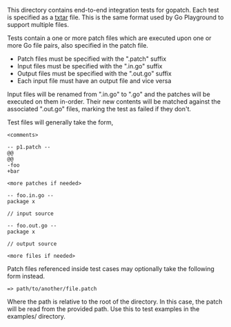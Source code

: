 This directory contains end-to-end integration tests for gopatch. Each test is
specified as a [txtar] file. This is the same format used by Go Playground to
support multiple files.

  [txtar]: https://godoc.org/github.com/rogpeppe/go-internal/txtar

Tests contain a one or more patch files which are executed upon one or more Go
file pairs, also specified in the patch file.

-   Patch files must be specified with the ".patch" suffix
-   Input files must be specified with the ".in.go" suffix
-   Output files must be specified with the ".out.go" suffix
-   Each input file must have an output file and vice versa

Input files will be renamed from ".in.go" to ".go" and the patches will be
executed on them in-order. Their new contents will be matched against the
associated ".out.go" files, marking the test as failed if they don't.

Test files will generally take the form,

    <comments>

    -- p1.patch --
    @@
    @@
    -foo
    +bar

    <more patches if needed>

    -- foo.in.go --
    package x

    // input source

    -- foo.out.go --
    package x

    // output source

    <more files if needed>

Patch files referenced inside test cases may optionally take the following
form instead.

    => path/to/another/file.patch

Where the path is relative to the root of the directory. In this case, the
patch will be read from the provided path. Use this to test examples in the
examples/ directory.
